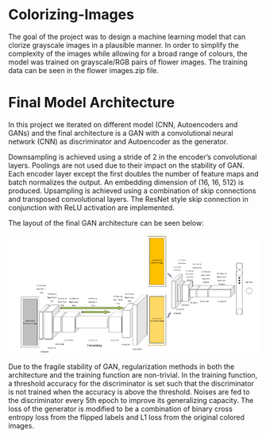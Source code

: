 # Colorizing-Images

The goal of the project was to design a machine learning model that can clorize grayscale images in a plausible manner. In order to simplify the complexity of the images while allowing for a broad range of colours, the model was trained on grayscale/RGB pairs of flower images. The training data can be seen in the flower images.zip file.

# Final Model Architecture

In this project we iterated on different model (CNN, Autoencoders and GANs) and the final architecture is a GAN with a convolutional neural network (CNN) as discriminator and Autoencoder as the generator. 

Downsampling is achieved using a stride of 2 in the encoder’s convolutional layers. Poolings are not used due to their impact on the stability of GAN. Each encoder layer except the first doubles the number of feature maps and batch normalizes the output. An embedding dimension of (16, 16, 512) is produced. Upsampling is achieved using a combination of skip connections and transposed convolutional layers. The ResNet style skip connection in conjunction with ReLU activation are implemented.

The layout of the final GAN architecture can be seen below:

![](images/GAN_Layout.png)


Due to the fragile stability of GAN, regularization methods in both the architecture and the training function are non-trivial. In the training function, a threshold accuracy for the discriminator is set such that the discriminator is not trained when the accuracy is above the threshold. Noises are fed to the discriminator every 5th epoch to improve its generalizing capacity. The loss of the generator is modified to be a combination of binary cross entropy loss from the flipped labels and L1 loss from the original colored images.

